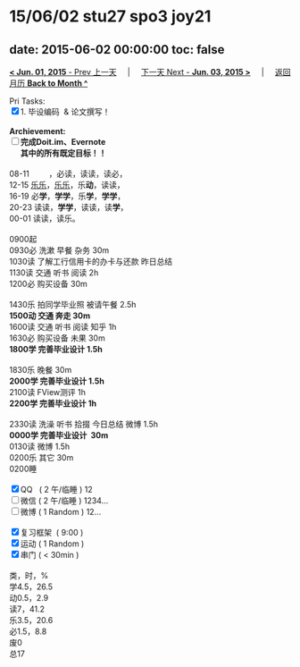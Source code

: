 # 15/06/02 stu27 spo3 joy21

date: 2015-06-02 00:00:00
toc: false
---
[**< Jun. 01, 2015** - Prev 上一天](/lifelogs/2015/06/d01.md) &nbsp; &nbsp; | &nbsp; &nbsp; [下一天 Next - **Jun. 03, 2015 >**](/lifelogs/2015/06/d03.md) &nbsp; &nbsp; |  &nbsp; &nbsp; [返回月历 **Back to Month ^**](/lifelogs/2015/06/index.md)
<br/><div>Pri Tasks:<br clear="none"/><input type="checkbox" checked="true" />1. 毕设编码  & 论文撰写！</div>		<div><br clear="none"/></div>		<div><strong>Archievement:</strong></div>		<div><strong><input type="checkbox" />完成Doit.im、</strong><strong>Evernote</strong></div>		<div><strong>      其中的</strong><strong>所有</strong><strong>既定目标！！</strong></div>		<div>				<div><br clear="none"/></div>08-11         ，必读，读读，读必，<br clear="none"/> 12-15 <span style="text-decoration: underline;">乐乐</span>，<span style="text-decoration: underline;">乐乐</span>，乐<strong>动</strong>，读读，<br clear="none"/> 16-19 必<strong>学</strong>，<strong>学学</strong>，乐<strong>学</strong>，<strong>学学</strong>，<br clear="none"/> 20-23 读读，<strong>学学</strong>，读读，读<strong>学</strong>，		</div>		<div>				<div>00-01 读读，读乐。</div>				<div><br clear="none"/></div>0900起<br clear="none"/> 0930必 洗漱 早餐 杂务 30m		</div>		<div>1030读 了解工行信用卡的办卡与还款 昨日总结</div>		<div>1130读 交通 听书 阅读 2h</div>		<div>1200必 购买设备 30m</div>		<div><br clear="none"/></div>		<div>1430乐 拍同学毕业照 被请午餐 2.5h</div>		<div><strong>1500动 交通 奔走 30m</strong></div>		<div>1600读 交通 听书 阅读 知乎 1h</div>		<div>1630必 购买设备 未果 30m</div>		<div><strong>1800学 </strong><strong>完善毕业设计</strong><strong> 1.5h</strong></div>		<div>				<div><br clear="none"/></div>1830乐 晚餐 30m		</div>		<div><strong>2000学 </strong><strong>完善毕业设计 </strong><strong>1.5h</strong></div>		<div>				<div>2100读 FView测评 1h</div>				<div><strong>2200学 </strong><strong>完善毕业设计 </strong><strong>1h</strong></div>		</div>		<div><br clear="none"/></div>		<div>2330读 洗澡 听书 拾掇 今日总结 微博 1.5h<br clear="none"/><strong>0000学 完善毕业设计  30m</strong></div>		<div>0130读 微博 1.5h</div><div>0200乐 其它 30m</div>		<div>0200睡</div>		<div><br clear="none"/></div>		<div><input type="checkbox" checked="true" />QQ   ( 2 午/临睡 ) 12<br clear="none"/><input type="checkbox" />微信 ( 2 午/临睡 ) 1234…</div>		<div><input type="checkbox" />微博 ( 1 Random ) 12…</div>		<div><br clear="none"/></div>		<div><input type="checkbox" checked="true" />复习框架  ( 9:00 ) <br clear="none"/></div>		<div><input type="checkbox" checked="true" />运动 ( 1 Random ) </div>		<div><input type="checkbox" checked="true" />串门 ( < 30min ) </div>		<div>				<div><br clear="none"/></div>类，时，%<br clear="none"/> 学4.5，26.5<br clear="none"/> 动0.5，2.9<br clear="none"/> 读7，41.2<br clear="none"/> 乐3.5，20.6<br clear="none"/> 必1.5，8.8<br clear="none"/> 废0<br clear="none"/> 总17</div>

